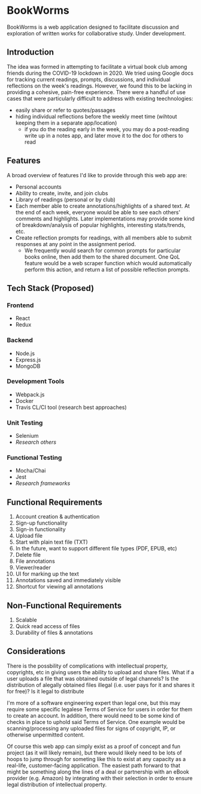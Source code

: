 # BookWorms
BookWorms is a web application designed to facilitate discussion and exploration of written works for collaborative study. Under development.

## Introduction
The idea was formed in attempting to facilitate a virtual book club among friends during the COVID-19 lockdown in 2020. We tried using Google docs for tracking current readings, prompts, discussions, and individual reflections on the week's readings. However, we found this to be lacking in providing a cohesive, pain-free experience. There were a handful of use cases that were particularly difficult to address with existing teechnologies:
- easily share or refer to quotes/passages
- hiding individual reflections before the weekly meet time (wihtout keeping them in a separate app/location)
  - if you do the reading early in the week, you may do a post-reading write up in a notes app, and later move it to the doc for others to read

## Features
A broad overview of features I'd like to provide through this web app are:
- Personal accounts
- Ability to create, invite, and join clubs
- Library of readings (personal or by club)
- Each member able to create annotations/highlights of a shared text. At the end of each week, everyone would be able to see each others' comments and highlights. Later implementations may provide some kind of breakdown/analysis of popular highlights, interesting stats/trends, etc.
- Create reflection prompts for readings, with all members able to submit responses at any point in the assignment period.
  - We frequently would search for common prompts for particular books online, then add them to the shared document. One QoL feature would be a web scraper function which would automatically perform this action, and return a list of possible reflection prompts.

## Tech Stack (Proposed)
### Frontend
- React
- Redux
### Backend
- Node.js
- Express.js
- MongoDB
### Development Tools
- Webpack.js
- Docker
- Travis CL/CI tool (research best approaches)
### Unit Testing
- Selenium
- _Research others_
### Functional Testing
- Mocha/Chai
- Jest
- _Research frameworks_

## Functional Requirements
1. Account creation & authentication
  1. Sign-up functionality
  1. Sign-in functionality
1. Upload file
  1. Start with plain text file (TXT)
  1. In the future, want to support different file types (PDF, EPUB, etc)
1. Delete file
1. File annotations
  1. Viewer/reader
  1. UI for marking up the text
  1. Annotations saved and immediately visible
  1. Shortcut for viewing all annotations

## Non-Functional Requirements
1. Scalable
1. Quick read access of files
1. Durability of files & annotations

## Considerations
There is the possbility of complications with intellectual property, copyrights, etc in giving users the ability to upload and share files. What if a user uploads a file that was obtained outside of legal channels? Is the distribution of alegally obtained files illegal (i.e. user pays for it and shares it for free)? Is it legal to distribute

I'm more of a software engineering expert than legal one, but this may require some specific legalese Terms of Service for users in order for them to create an account. In addition, there would need to be some kind of checks in place to uphold said Terms of Service. One example would be scanning/processing any uploaded files for signs of copyright, IP, or otherwise unpermitted content.

Of course this web app can simply exist as a proof of concept and fun project (as it will likely remain), but there would likely need to be lots of hoops to jump through for someting like this to exist at any capacity as a real-life, customer-facing application. The easiest path forward to that might be something along the lines of a deal or partnership with an eBook provider (e.g. Amazon) by integrating with their selection in order to ensure legal distribution of intellectual property.

<!-- ## Definition of Done -->

<!-- ## User Stories -->
<!-- - As a user, I want to be able to create an account so that my information may be saved.
  - Acceptance Criteria
    - User is able to create an account that persist in the backend
    - User is able to log in with their existing account's credentials.
- As an individual user, I want to be able to upload book files to view so that I can read them.
  - Acceptance Criteria
    - Allows upload of different file types
    - Allows accessible viewing of file types
    - Maintains persistence of uploaded files
- As a user, I want to be able to maintain a collection of books so that I can read any one at a given time.
  - Acceptance Criteria
    - Fetch book data from DB and display it on user's dashboard.
    - When a book is selected, show details and allow file to be opened and viewed.
- As a developer, I want the development lifecycle to be consistent, intuitive, and structured to minimize confusion and maximize efficiency as the project grows.
  - Acceptance Criteria
    - Dockerize the project for ease of setup and development
    -  -->
<!-- 
## Note on BLM
I intend to add a dedicated and globally accessible section for people to access and explore a collection of works by Black authors and activists. I believe a core proliferator of racism in the United States is miseducation, and I want to do something to help people educate themselves through the voices of POC (people of color). There are embedded levels of racism in all of us, much of which goes unnoticed by most people; this includes: the way we speak about under-privileged communities, coded language, our perception of police, our impression of the prison industrial complex, and how our collective idea of "justice" has been shaped by political leaders and the media. It is important for all of us to recognize how we think about these things and adapt our world view through exposure to new sources of information. If we as a society learn to look at this through a different lens, we can move forward to a society based on anti-racism.

It is important to note that educating ourselves is not be a solution, but a stepping stone. It does not stop after reading a book or an article. Nonetheless, it is an integral stepping stone toward change that incorporates the world views of _everyone_ so that _everyone_ may be equally represented. -->
